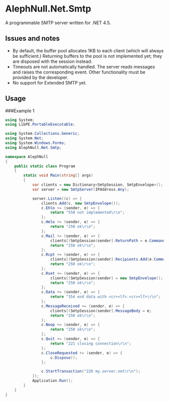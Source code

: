 # AlephNull.Net.Smtp

A programmable SMTP server written for .NET 4.5.

## Issues and notes

* By default, the buffer pool allocates 1KB to each client (which will always be sufficient.) Returning buffers to the pool is not implemented yet; they are disposed with the session instead.
* Timeouts are not automatically handled. The server reads messages and raises the corresponding event. Other functionality must be provided by the developer.
* No support for Extended SMTP yet.

## Usage

###Example 1
```cs
using System;
using LibPE.PortableExecutable;

using System.Collections.Generic;
using System.Net;
using System.Windows.Forms;
using AlephNull.Net.Smtp;

namespace AlephNull
{
    public static class Program
    {
        static void Main(string[] args)
        {
            var clients = new Dictionary<SmtpSession, SmtpEnvelope>();
            var server = new SmtpServer(IPAddress.Any);

            server.Listen((c) => {
                clients.Add(c, new SmtpEnvelope());
                c.Ehlo += (sender, e) => {
                    return "550 not implemented\r\n";
                };
                c.Helo += (sender, e) => {
                    return "250 ok\r\n";
                };
                c.Mail += (sender, e) => {
                    clients[(SmtpSession)sender].ReturnPath = e.Command.ReturnPath;
                    return "250 ok\r\n";
                };
                c.Rcpt += (sender, e) => {
                    clients[(SmtpSession)sender].Recipients.Add(e.Command.RecipientAddress);
                    return "250 ok\r\n";
                };
                c.Rset += (sender, e) => {
                    clients[(SmtpSession)sender] = new SmtpEnvelope();
                    return "250 ok\r\n";
                };
                c.Data += (sender, e) => {
                    return "354 end data with <cr><lf>.<cr><lf>\r\n";
                };
                c.MessageReceived += (sender, e) => {
                    clients[(SmtpSession)sender].MessageBody = e;
                    return "250 ok\r\n";
                };
                c.Noop += (sender, e) => {
                    return "250 ok\r\n";
                };
                c.Quit += (sender, e) => {
                    return "221 closing connection\r\n";
                };
                c.CloseRequested += (sender, e) => {
                    c.Dispose();
                };

                c.StartTransaction("220 my.server.net\r\n");
            });
            Application.Run();
        }
    }
}
